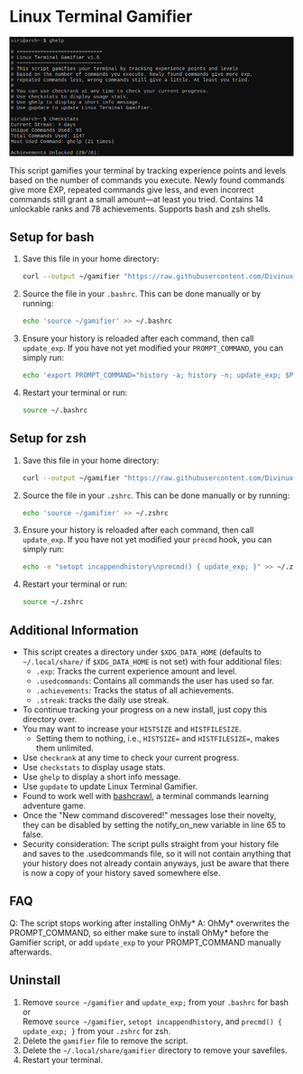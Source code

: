 # Linux Terminal Gamifier

![Description of the image](img/screenshot.png)


This script gamifies your terminal by tracking experience points and levels based on the number of commands you execute. Newly found commands give more EXP, repeated commands give less, and even incorrect commands still grant a small amount—at least you tried. Contains 14 unlockable ranks and 78 achievements. Supports bash and zsh shells.

## Setup for bash

1. Save this file in your home directory:
   ```bash
   curl --output ~/gamifier "https://raw.githubusercontent.com/Divinux/linux-terminal-gamifier/refs/heads/main/gamifier"
   ```
2. Source the file in your `.bashrc`. This can be done manually or by running:
   ```bash
   echo 'source ~/gamifier' >> ~/.bashrc
   ```
3. Ensure your history is reloaded after each command, then call `update_exp`. If you have not yet modified your `PROMPT_COMMAND`, you can simply run:
   ```bash
   echo 'export PROMPT_COMMAND="history -a; history -n; update_exp; $PROMPT_COMMAND"' >> ~/.bashrc
   ```
4. Restart your terminal or run:
   ```bash
   source ~/.bashrc
   ```

## Setup for zsh

1. Save this file in your home directory:
   ```bash
   curl --output ~/gamifier "https://raw.githubusercontent.com/Divinux/linux-terminal-gamifier/refs/heads/main/gamifier"
   ```
2. Source the file in your `.zshrc`. This can be done manually or by running:
   ```bash
   echo 'source ~/gamifier' >> ~/.zshrc
   ```
3. Ensure your history is reloaded after each command, then call `update_exp`. If you have not yet modified your `precmd` hook, you can simply run:
   ```bash
   echo -e "setopt incappendhistory\nprecmd() { update_exp; }" >> ~/.zshrc
   ```
4. Restart your terminal or run:
   ```bash
   source ~/.zshrc
   ```

## Additional Information

- This script creates a directory under `$XDG_DATA_HOME` (defaults to `~/.local/share/` if `$XDG_DATA_HOME` is not set) with four additional files:
  - `.exp`: Tracks the current experience amount and level.
  - `.usedcommands`: Contains all commands the user has used so far.
  - `.achievements`: Tracks the status of all achievements.
  - `.streak`: tracks the daily use streak.
- To continue tracking your progress on a new install, just copy this directory over.
- You may want to increase your `HISTSIZE` and `HISTFILESIZE`.
  - Setting them to nothing, i.e., `HISTSIZE=` and `HISTFILESIZE=`, makes them unlimited.
- Use `checkrank` at any time to check your current progress.
- Use `checkstats` to display usage stats.
- Use `ghelp` to display a short info message.
- Use `gupdate` to update Linux Terminal Gamifier.
- Found to work well with [bashcrawl](https://gitlab.com/slackermedia/bashcrawl), a terminal commands learning adventure game.
- Once the "New command discovered!" messages lose their novelty, they can be disabled by setting the notify_on_new variable in line 65 to false.
- Security consideration: The script pulls straight from your history file and saves to the .usedcommands file, so it will not contain anything that your history does not already contain anyways, just be aware that there is now a copy of your history saved somewhere else.

## FAQ

Q: The script stops working after installing OhMy*
A: OhMy* overwrites the PROMPT_COMMAND, so either make sure to install OhMy* before the Gamifier script, or add `update_exp` to your PROMPT_COMMAND manually afterwards.

## Uninstall

1. Remove `source ~/gamifier` and `update_exp;` from your `.bashrc` for bash or  
   Remove `source ~/gamifier`, `setopt incappendhistory`, and `precmd() { update_exp; }` from your `.zshrc` for zsh.
2. Delete the `gamifier` file to remove the script.
3. Delete the `~/.local/share/gamifier` directory to remove your savefiles.
4. Restart your terminal.


